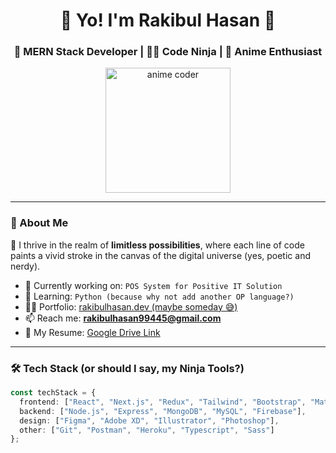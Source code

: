 <!-- Profile README by ChatGPT - Anime Style 💻🌸 -->

<h1 align="center">🎌 Yo! I'm Rakibul Hasan 👋</h1>
<h3 align="center">🧠 MERN Stack Developer | 👨‍💻 Code Ninja | 🌸 Anime Enthusiast</h3>

<p align="center">
  <img src="https://media.giphy.com/media/v1.Y2lkPTc5MGI3NjExNjEwYjJlMzRhYzZjMzM5ODI5ZDgxZThjZDdiZTU4M2FjNzk0Yjk4OCZlcD12MV9naWZzX3NlYXJjaCZjdD1n/3ohc1292T5zsYqsO7m/giphy.gif" height="200" alt="anime coder"/>
</p>

---

### 🧩 About Me

🖖 I thrive in the realm of **limitless possibilities**, where each line of code paints a vivid stroke in the canvas of the digital universe (yes, poetic and nerdy).

- 🔭 Currently working on: `POS System for Positive IT Solution`
- 🌱 Learning: `Python (because why not add another OP language?)`
- 👨‍💻 Portfolio: [rakibulhasan.dev (maybe someday 😅)](https://joyful-douhua-499142.netlify.app/)
- 📫 Reach me: **rakibulhasan99445@gmail.com**
- 📄 My Resume: [Google Drive Link](https://drive.google.com/file/d/135LyJiiJvw3AJZwHBizIXDdrruZcD0jo/view?usp=drive_link)

---

### 🛠️ Tech Stack (or should I say, my Ninja Tools?)

```ts
const techStack = {
  frontend: ["React", "Next.js", "Redux", "Tailwind", "Bootstrap", "Material UI"],
  backend: ["Node.js", "Express", "MongoDB", "MySQL", "Firebase"],
  design: ["Figma", "Adobe XD", "Illustrator", "Photoshop"],
  other: ["Git", "Postman", "Heroku", "Typescript", "Sass"]
};
